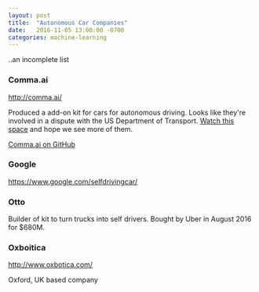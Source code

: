 ```yaml
---
layout: post
title:  "Autonomous Car Companies"
date:   2016-11-05 13:00:00 -0700
categories: machine-learning
---
```


..an incomplete list


### Comma.ai

http://comma.ai/

Produced a add-on kit for cars for autonomous driving. Looks like they're involved in a dispute with the US Department of Transport. [Watch this space](https://twitter.com/comma_ai) and hope we see more of them.

[Comma.ai on GitHub](https://github.com/commaai)


### Google

https://www.google.com/selfdrivingcar/

### Otto

Builder of kit to turn trucks into self drivers. Bought by Uber in August 2016 for $680M. 

### Oxboitica

http://www.oxbotica.com/

Oxford, UK based company


